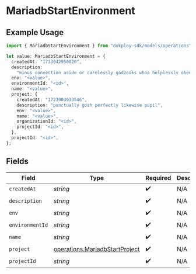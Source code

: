 # MariadbStartEnvironment

## Example Usage

```typescript
import { MariadbStartEnvironment } from "dokploy-sdk/models/operations";

let value: MariadbStartEnvironment = {
  createdAt: "1733042950020",
  description:
    "minus convection aside or carelessly gadzooks whoa helplessly obedient aboard",
  env: "<value>",
  environmentId: "<id>",
  name: "<value>",
  project: {
    createdAt: "1723904933546",
    description: "punctually gosh perfectly likewise pupil",
    env: "<value>",
    name: "<value>",
    organizationId: "<id>",
    projectId: "<id>",
  },
  projectId: "<id>",
};
```

## Fields

| Field                                                                            | Type                                                                             | Required                                                                         | Description                                                                      |
| -------------------------------------------------------------------------------- | -------------------------------------------------------------------------------- | -------------------------------------------------------------------------------- | -------------------------------------------------------------------------------- |
| `createdAt`                                                                      | *string*                                                                         | :heavy_check_mark:                                                               | N/A                                                                              |
| `description`                                                                    | *string*                                                                         | :heavy_check_mark:                                                               | N/A                                                                              |
| `env`                                                                            | *string*                                                                         | :heavy_check_mark:                                                               | N/A                                                                              |
| `environmentId`                                                                  | *string*                                                                         | :heavy_check_mark:                                                               | N/A                                                                              |
| `name`                                                                           | *string*                                                                         | :heavy_check_mark:                                                               | N/A                                                                              |
| `project`                                                                        | [operations.MariadbStartProject](../../models/operations/mariadbstartproject.md) | :heavy_check_mark:                                                               | N/A                                                                              |
| `projectId`                                                                      | *string*                                                                         | :heavy_check_mark:                                                               | N/A                                                                              |